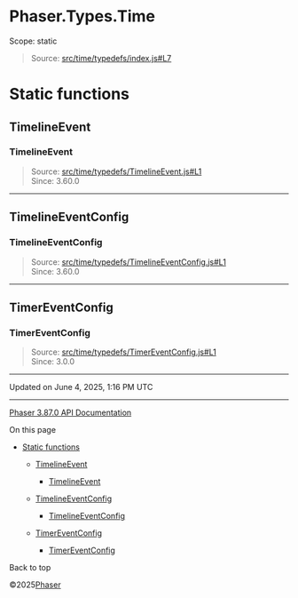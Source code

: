# Phaser.Types.Time

Scope:
static

> Source: [src/time/typedefs/index.js#L7](https://github.com/phaserjs/phaser/blob/v3.87.0/src/time/typedefs/index.js#L7)

# Static functions

## TimelineEvent

### TimelineEvent

> Source: [src/time/typedefs/TimelineEvent.js#L1](https://github.com/phaserjs/phaser/blob/v3.87.0/src/time/typedefs/TimelineEvent.js#L1)  
> Since: 3.60.0

---

## TimelineEventConfig

### TimelineEventConfig

> Source: [src/time/typedefs/TimelineEventConfig.js#L1](https://github.com/phaserjs/phaser/blob/v3.87.0/src/time/typedefs/TimelineEventConfig.js#L1)  
> Since: 3.60.0

---

## TimerEventConfig

### TimerEventConfig

> Source: [src/time/typedefs/TimerEventConfig.js#L1](https://github.com/phaserjs/phaser/blob/v3.87.0/src/time/typedefs/TimerEventConfig.js#L1)  
> Since: 3.0.0

---

Updated on June 4, 2025, 1:16 PM UTC

---

[Phaser 3.87.0 API Documentation](../../index.md)

On this page

* [Static functions](#static-functions)

  + [TimelineEvent](#timelineevent)

    - [TimelineEvent](#timelineevent-1)
  + [TimelineEventConfig](#timelineeventconfig)

    - [TimelineEventConfig](#timelineeventconfig-1)
  + [TimerEventConfig](#timereventconfig)

    - [TimerEventConfig](#timereventconfig-1)

Back to top

©2025[Phaser](https://docs.phaser.io)